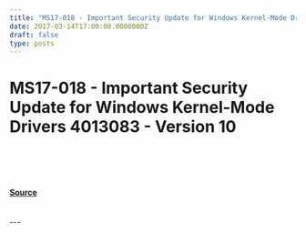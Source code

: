```yaml
---
title: "MS17-018 - Important Security Update for Windows Kernel-Mode Drivers 4013083 - Version 10"
date: 2017-03-14T17:00:00.0000000Z
draft: false
type: posts
---
```

# MS17-018 - Important Security Update for Windows Kernel-Mode Drivers 4013083 - Version 10

<br/>

<br/>

<br/>


#### [Source](https://technet.microsoft.com/en-us/library/security/MS17-018)

<br/>
---
